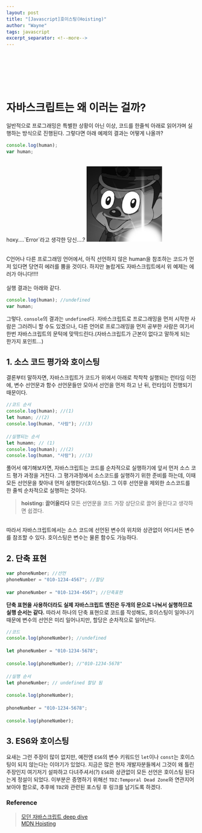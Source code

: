 ```yaml
---
layout: post
title: "[Javascript]호이스팅(Hoisting)"
author: "Wayne"
tags: javascript
excerpt_separator: <!--more-->
---
```


<span style="color:rgba(0,0,0,0)">자바스크립트의 첫 관문이랄까...</span>

<!--more-->

<br/><br/><br/>

# 자바스크립트는 왜 이러는 걸까?

일반적으로 프로그래밍은 특별한 상황이 아닌 이상, 코드를 한줄씩 아래로 읽어가며 실행하는 방식으로 진행된다. 그렇다면 아래 예제의 결과는 어떻게 나올까?

```javascript
console.log(human);
var human;
```

<br/>
<span class="text_center">hoxy....`Error`라고 생각한 당신....?</span>
<img src="../assets/post_img/catcha.png" width="200" height="200" alt="잡았다"/>
<br/><br/>

C언어나 다른 프로그래밍 언어에서, 아직 선언하지 않은 human을 참조하는 코드가 먼저 있다면 당연히 에러를 뿜을 것이다. 하지만 놀랍게도 자바스크립트에서 위 예제는 에러가 아니다!!!! <br/><br/>실행 결과는 아래와 같다.

```javascript
console.log(human); //undefined
var human;
```

그렇다. `console`의 결과는 `undefined`다. 자바스크립트로 프로그래밍을 먼저 시작한 사람은 그러려니 할 수도 있겠으나, 다른 언어로 프로그래밍을 먼저 공부한 사람은 여기서 한번 자바스크립트의 문턱에 맞딱드린다.<span class="text_fade">(자바스크립트가 근본이 없다고 말하게 되는 한가지 포인트...)
</span>

## 1. 소스 코드 평가와 호이스팅

결론부터 말하자면, <span class="bg_highlight">자바스크립트가 코드가 위에서 아래로 착착착 실행되는 런타임 이전에, 변수 선언문과 함수 선언문들만 모아서 선언을 먼저 하고 난 뒤, 런타임이 진행되기 때문이다.</span>

```javascript
//코드 순서
console.log(human); //(1)
let human; //(2)
console.log(human, "사람"); //(3)

//실행되는 순서
let humamn; // (1)
console.log(human); //(2)
console.log(human, "사람"); //(3)
```

풀어서 얘기해보자면,
자바스크립트는 코드를 순차적으로 실행하기에 앞서 먼저 소스 코드 평가 과정을 거친다. 그 평가과정에서 소스코드를 실행하기 위한 준비를 하는데, 이때 모든 선언문을 찾아내 먼저 실행한다(호이스팅). 그 이후 선언문을 제외한 소스코드를 한 줄씩 순차적으로 실행하는 것이다.
<br/>

> **hoisting: 끌어올리다**
> 모든 선언문을 코드 가장 상단으로 끌어 올린다고 생각하면 쉽겠다.

<br/>
따라서 자바스크립트에서는 소스 코드에 선언된 변수의 위치와 상관없이 어디서든 변수를 참조할 수 있다.
호이스팅은 변수는 물론 함수도 가능하다.

## 2. 단축 표현

```javascript
var phoneNumber; //선언
phoneNumber = "010-1234-4567"; //할당

var phoneNumber = "010-1234-4567"; //단축표현
```

**단축 표현을 사용하더라도 실제 자바스크립트 엔진은 두개의 문으로 나눠서 실행하므로 실행 순서는 같다.** 따라서 하나의 단축 표현으로 코드를 작성해도, 호이스팅이 일어나기 때문에 변수의 선언은 미리 일어나지만, 할당은 순차적으로 일어난다.

```javascript
//코드
console.log(phoneNumber); //undefined

let phoneNumber = "010-1234-5678";

console.log(phoneNumber); //"010-1234-5678"

//실행 순서
let phoneNumber; // undefined 할당 됨

console.log(phoneNumber);

phoneNumber = "010-1234-5678";

console.log(phoneNumber);
```

## 3. ES6와 호이스팅

요새는 그런 주장이 많이 없지만, 예전엔 `ES6`의 변수 키워드인 `let`이나 `const`는 호이스팅이 되지 않는다는 이야기가 있었다. 지금은 많은 현자 개발자분들께서 그것이 왜 틀린 주장인지 여기저기 설파하고 다녀주셔서(?) `ES6`와 상관없이 모든 선언은 호이스팅 된다는게 정설이 되었다. 이부분은 증명하기 위해선 `TDZ:Temporal Dead Zone`와 연관지어 보아야 함으로, 추후에 `TDZ`와 관련된 포스팅 후 링크를 남기도록 하겠다.

### Reference

> [모던 자바스크립트 deep dive](https://wikibook.co.kr/mjs/)<br/>[MDN Hoisting](https://developer.mozilla.org/ko/docs/Glossary/Hoisting)
